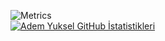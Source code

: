 <!-- ### Hi there 👋 -->
![Metrics](https://metrics.lecoq.io/AdemYuksel)
<br />
[![Adem Yuksel GitHub İstatistikleri](https://github-readme-stats.vercel.app/api?username=AdemYuksel&theme=dark)](https://github.com/AdemYuksel)

<!--
**AdemYuksel/AdemYuksel** is a ✨ _special_ ✨ repository because its `README.md` (this file) appears on your GitHub profile.

Here are some ideas to get you started:

- 🔭 I’m currently working on ...
- 🌱 I’m currently learning ...
- 👯 I’m looking to collaborate on ...
- 🤔 I’m looking for help with ...
- 💬 Ask me about ...
- 📫 How to reach me: ...
- 😄 Pronouns: ...
- ⚡ Fun fact: ...
-->
